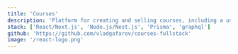 ```yaml
---
title: 'Courses'
description: 'Platform for creating and selling courses, including a user profile, reviews, search and admin panel.'
stack: ['React/Next.js', 'Node.js/Nest.js', 'Prisma', 'graphql']
github: 'https://github.com/vladgafarov/courses-fullstack'
image: '/react-logo.png'
---
```


